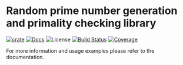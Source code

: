# Random prime number generation and primality checking library

[![crate][crate-image]][crate-link]
[![Docs][docs-image]][docs-link]
![License][license-image]
[![Build Status][build-image]][build-link]
[![Coverage][coverage-image]][coverage-link]

For more information and usage examples please refer to the documentation.

[crate-image]: https://img.shields.io/crates/v/crypto-primes.svg
[crate-link]: https://crates.io/crates/crypto-primes
[docs-image]: https://docs.rs/crypto-primes/badge.svg
[docs-link]: https://docs.rs/crypto-primes/
[license-image]: https://img.shields.io/crates/l/crypto-primes
[build-image]: https://github.com/entropyxyz/crypto-primes/workflows/crypto-primes/badge.svg?branch=master&event=push
[build-link]: https://github.com/entropyxyz/crypto-primes/actions?query=workflow%3Acrypto-primes
[coverage-image]: https://codecov.io/gh/entropyxyz/crypto-primes/branch/master/graph/badge.svg
[coverage-link]: https://codecov.io/gh/entropyxyz/crypto-primes
